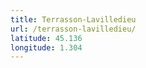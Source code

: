 ```yaml
---
title: Terrasson-Lavilledieu
url: /terrasson-lavilledieu/
latitude: 45.136
longitude: 1.304
---
```

